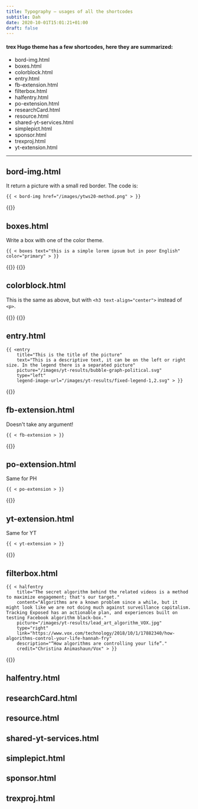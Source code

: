 ```yaml
---
title: Typography ― usages of all the shortcodes
subtitle: Dah
date: 2020-10-01T15:01:21+01:00
draft: false
---
```


#### trex Hugo theme has a few shortcodes, here they are summarized:

* bord-img.html
* boxes.html
* colorblock.html
* entry.html
* fb-extension.html
* filterbox.html
* halfentry.html
* po-extension.html
* researchCard.html
* resource.html
* shared-yt-services.html
* simplepict.html
* sponsor.html
* trexproj.html
* yt-extension.html

--- 

## bord-img.html

It return a picture with a small red border. The code is:
```
{{ < bord-img href="/images/ytws20-method.png" > }}
```
{{<bord-img href="/images/ytws20-method.png">}}

## boxes.html

Write a box with one of the color theme. 
```
{{ < boxes text="this is a simple lorem ipsum but in poor English" color="primary" > }}
```

{{<boxes text="this is a simple lorem ipsum but in poor English" color="primary">}}
{{<boxes text="this is the same of above but as color is 'secondary'" color="secondary">}}

## colorblock.html

This is the same as above, but with `<h3 text-align="center">` instead of `<p>`.

{{<colorblock text="this is a simple lorem ipsum but in poor English" color="primary">}}
{{<colorblock text="this is the same of above but as color is 'secondary'" color="secondary">}}

## entry.html

```
{{ <entry
    title="This is the title of the picture"
    text="This is a descriptive text, it can be on the left or right size. In the legend there is a separated picture"
    picture="/images/yt-results/bubble-graph-political.svg"
    type="left"
    legend-image-url="/images/yt-results/fixed-legend-1,2.svg" > }}
```

{{<entry
    title="This is the title of the picture"
    text="This is a descriptive text, it can be on the left or right size. In the legend there is a separated picture"
    picture="/images/yt-results/bubble-graph-political.svg"
    type="left"
    legend-image-url="/images/yt-results/fixed-legend-1,2.svg">}}

## fb-extension.html

Doesn't take any argument!

```
{{ < fb-extension > }}
```

{{<fb-extension>}}

## po-extension.html

Same for PH
```
{{ < po-extension > }}
```

{{<po-extension>}}

## yt-extension.html

Same for YT
```
{{ < yt-extension > }}
```

{{<yt-extension>}}

## filterbox.html


```
{{ < halfentry
    title="The secret algorithm behind the related videos is a method to maximize engagement; that's our target."
    content="Algorithms are a known problem since a while, but it might look like we are not doing much against surveillance capitalism. Tracking Exposed has an actionable plan, and experiences built on testing Facebook algorithm black-box." 
    picture="/images/yt-results/lead_art_algorithm_VOX.jpg" 
    type="right" 
    link="https://www.vox.com/technology/2018/10/1/17882340/how-algorithms-control-your-life-hannah-fry" 
    description="“How algorithms are controlling your life”." 
    credit="Christina Animashaun/Vox" > }}
```

{{<halfentry title="The secret algorithm behind the related videos is a method to maximize engagement; that's our target." content="Algorithms are a known problem since a while, but it might look like we are not doing much against surveillance capitalism. Tracking Exposed has an actionable plan, and experiences built on testing Facebook algorithm black-box." picture="/images/yt-results/lead_art_algorithm_VOX.jpg" type="right" link="https://www.vox.com/technology/2018/10/1/17882340/how-algorithms-control-your-life-hannah-fry" description="“How algorithms are controlling your life”." credit="Christina Animashaun/Vox">}}

## halfentry.html
## researchCard.html
## resource.html
## shared-yt-services.html
## simplepict.html
## sponsor.html
## trexproj.html
